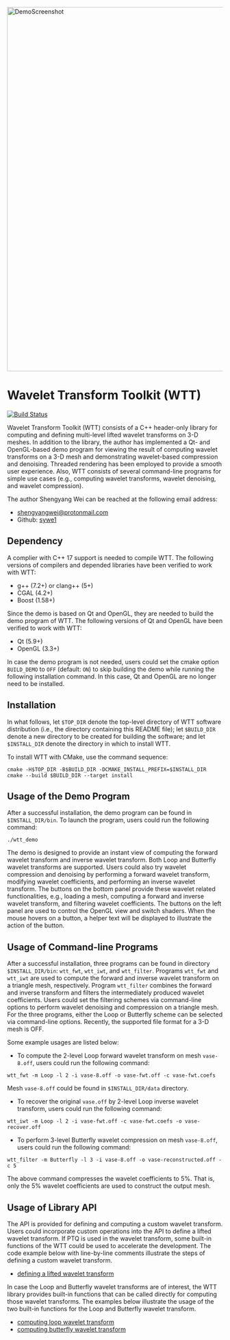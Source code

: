 <img src="https://github.com/uvic-aurora/WTT/blob/master/src/wtt-demo/screenshots/screenshots.gif" width="850" alt="DemoScreenshot" />

Wavelet Transform Toolkit (WTT)
=========================

[![Build Status](https://travis-ci.com/uvic-aurora/WTT.svg?branch=master)](https://travis-ci.com/uvic-aurora/WTT)

Wavelet Transform Toolkit (WTT) consists of a C++ header-only library for computing and defining multi-level lifted wavelet transforms on 3-D meshes. In addition to the library, the author has implemented a Qt- and OpenGL-based demo program for viewing the result of computing wavelet transforms on a 3-D mesh and demonstrating wavelet-based compression and denoising. Threaded rendering has been employed to provide a smooth user experience. Also, WTT consists of several command-line programs for simple use cases (e.g., computing wavelet transforms, wavelet denoising, and wavelet compression).

The author Shengyang Wei can be reached at the following email address:

* shengyangwei@protonmail.com
* Github: [sywe1](https://github.com/sywe1)

Dependency
------------

A complier with C++ 17 support is needed to compile WTT. The following versions of compilers and depended libraries have been verified to work with WTT:

* g++ (7.2+) or clang++ (5+)
* CGAL (4.2+)
* Boost (1.58+)

Since the demo is based on Qt and OpenGL, they are needed to build the demo program of WTT. The following versions of Qt and OpenGL have been verified to work with WTT:

* Qt (5.9+)
* OpenGL (3.3+)

In case the demo program is not needed, users could set the cmake option `BUILD_DEMO` to `OFF` (default: `ON`) to skip building the demo while running the following installation command. In this case, Qt and OpenGL are no longer need to be installed.

Installation
------------

In what follows, let `$TOP_DIR` denote the top-level directory of WTT software distribution (i.e., the directory containing this README file); let `$BUILD_DIR` denote a new directory to be created for building the software; and let `$INSTALL_DIR` denote the directory in which to install WTT.

To install WTT with CMake, use the command sequence:

```shell
cmake -H$TOP_DIR -B$BUILD_DIR -DCMAKE_INSTALL_PREFIX=$INSTALL_DIR
cmake --build $BUILD_DIR --target install
```

Usage of the Demo Program
-----------------------------

After a successful installation, the demo program can be found in `$INSTALL_DIR/bin`. To launch the program, users could run the following command:

```shell
./wtt_demo
```

The demo is designed to provide an instant view of computing the forward wavelet transform and inverse wavelet transform. Both Loop and Butterfly wavelet transforms are supported. Users could also try wavelet compression and denoising by performing a forward wavelet transform, modifying wavelet coefficients, and performing an inverse wavelet transform. The buttons on the bottom panel provide these wavelet related functionalities, e.g., loading a mesh, computing a forward and inverse wavelet transform, and filtering wavelet coefficients. The buttons on the left panel are used to control the OpenGL view and switch shaders. When the mouse hovers on a button, a helper text will be displayed to illustrate the action of the button.

Usage of Command-line Programs
------------------------------

After a successful installation, three programs can be found in directory `$INSTALL_DIR/bin`: `wtt_fwt`, `wtt_iwt`, and `wtt_filter`. Programs `wtt_fwt` and `wtt_iwt` are used to compute the forward and inverse wavelet transform on a triangle mesh, respectively. Program `wtt_filter` combines the forward and inverse transform and filters the intermediately produced wavelet coefficients. Users could set the filtering schemes via command-line options to perform wavelet denoising and compression on a triangle mesh. For the three programs, either the Loop or Butterfly scheme can be selected via command-line options.
Recently, the supported file format for a 3-D mesh is OFF.

Some example usages are listed below:

* To compute the 2-level Loop forward wavelet transform on mesh `vase-8.off`, users could run the following command:

```shell
wtt_fwt -m Loop -l 2 -i vase-8.off -o vase-fwt.off -c vase-fwt.coefs
```

Mesh `vase-8.off` could be found in `$INSTALL_DIR/data` directory.

* To recover the original `vase.off` by 2-level Loop inverse wavelet transform, users could run the following command:

```shell
wtt_iwt -m Loop -l 2 -i vase-fwt.off -c vase-fwt.coefs -o vase-recover.off
```

* To perform 3-level Butterfly wavelet compression on mesh `vase-8.off`, users could run the following command:

```shell
wtt_filter -m Butterfly -l 3 -i vase-8.off -o vase-reconstructed.off -c 5
```

The above command compresses the wavelet coefficients to 5%. That is, only the 5% wavelet coefficients are used to construct the output mesh.

Usage of Library API
---------------------

The API is provided for defining and computing a custom wavelet transform. Users could incorporate custom operations into the API to define a lifted wavelet transform. If PTQ is used in the wavelet transform, some built-in functions of the WTT could be used to accelerate the development. The code example below with line-by-line comments illustrate the steps of defining a custom wavelet transform.

* [defining a lifted wavelet transform](examples/define_a_wt_with_custom_lifting_steps.cpp)

In case the Loop and Butterfly wavelet transforms are of interest, the WTT library provides built-in functions that can be called directly for computing those wavelet transforms. The examples below illustrate the usage of the two built-in functions for the Loop and Butterfly wavelet transform.

* [computing loop wavelet transform](examples/usage_of_loop_wavelet_transform.cpp)
* [computing butterfly wavelet transform](examples/usage_of_butterfly_wavelet_transform.cpp)
